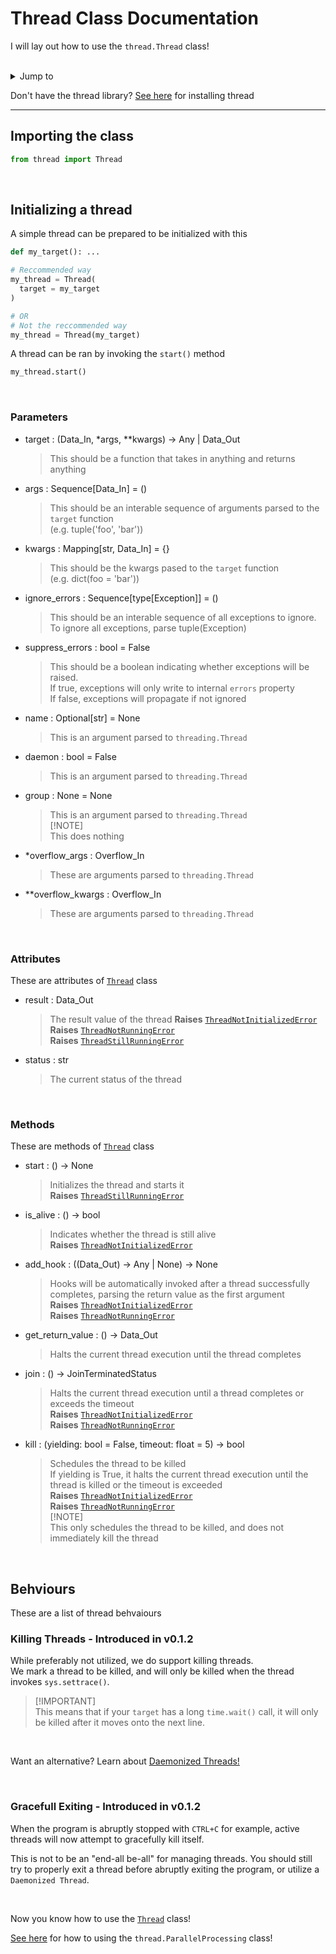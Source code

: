 # Thread Class Documentation

I will lay out how to use the `thread.Thread` class!

<br />
<details>
  <summary>Jump to</summary>
  <ul>
    <li><a href='#importing-the-class'> Import the class</a></li>
    <li><a href='#initializing-a-thread'> Initialize a thread </a></li>
    <li><a href='#parameters'> Parameters </a></li>
    <li><a href='#attributes'> Attributes </a></li>
    <li><a href='#methods'> Class Methods </a></li>
    <li><a href='#behviours'> Behaviours </a></li>
  </ul>
</details>


Don't have the thread library? [See here](./getting-started.md) for installing thread

---

## Importing the class

```py
from thread import Thread
```

<br />


## Initializing a thread

A simple thread can be prepared to be initialized with this
```py
def my_target(): ...

# Reccommended way
my_thread = Thread(
  target = my_target
)

# OR
# Not the reccommended way
my_thread = Thread(my_target)
```

A thread can be ran by invoking the `start()` method
```py
my_thread.start()
```

<br />


### Parameters

* target : (Data_In, *args, **kwargs) -> Any | Data_Out
  > This should be a function that takes in anything and returns anything

* args : Sequence[Data_In] = ()
  > This should be an interable sequence of arguments parsed to the `target` function <br />
  > (e.g. tuple('foo', 'bar'))
  
* kwargs : Mapping[str, Data_In] = {}
  > This should be the kwargs pased to the `target` function<br />
  > (e.g. dict(foo = 'bar'))

* ignore_errors : Sequence[type[Exception]] = ()
  > This should be an interable sequence of all exceptions to ignore.<br />
  > To ignore all exceptions, parse tuple(Exception)

* suppress_errors : bool = False
  > This should be a boolean indicating whether exceptions will be raised.<br />
  > If true, exceptions will only write to internal `errors` property<br />
  > If false, exceptions will propagate if not ignored

* name : Optional[str] = None
  > This is an argument parsed to `threading.Thread`

* daemon : bool = False
  > This is an argument parsed to `threading.Thread`

* group : None = None
  > This is an argument parsed to `threading.Thread`<br />
  > [!NOTE]<br />
  > This does nothing

* *overflow_args : Overflow_In
  > These are arguments parsed to `threading.Thread`

* **overflow_kwargs : Overflow_In
  > These are arguments parsed to `threading.Thread`

<br />


### Attributes

These are attributes of [`Thread`](#importing-the-class) class

* result : Data_Out
  > The result value of the thread
  > **Raises** [`ThreadNotInitializedError`](./exceptions.md#threadNotInitializedError)<br />
  > **Raises** [`ThreadNotRunningError`](./exceptions.md#threadnotrunningerror)<br />
  > **Raises** [`ThreadStillRunningError`](./exceptions.md#threadStillRunningError)

* status : str
  > The current status of the thread

<br />


### Methods

These are methods of [`Thread`](#importing-the-class) class

* start : () -> None
  > Initializes the thread and starts it<br />
  > **Raises** [`ThreadStillRunningError`](./exceptions.md#threadStillRunningError)

* is_alive : () -> bool
  > Indicates whether the thread is still alive<br />
  > **Raises** [`ThreadNotInitializedError`](./exceptions.md#threadNotInitializedError)

* add_hook : ((Data_Out) -> Any | None) -> None
  > Hooks will be automatically invoked after a thread successfully completes, parsing the return value as the first argument<br />
  > **Raises** [`ThreadNotInitializedError`](./exceptions.md#threadNotInitializedError)<br />
  > **Raises** [`ThreadNotRunningError`](./exceptions.md#threadnotrunningerror)

* get_return_value : () -> Data_Out
  > Halts the current thread execution until the thread completes

* join : () -> JoinTerminatedStatus
  > Halts the current thread execution until a thread completes or exceeds the timeout<br />
  > **Raises** [`ThreadNotInitializedError`](./exceptions.md#threadNotInitializedError)<br />
  > **Raises** [`ThreadNotRunningError`](./exceptions.md#threadnotrunningerror)

* kill : (yielding: bool = False, timeout: float = 5) -> bool
  > Schedules the thread to be killed<br />
  > If yielding is True, it halts the current thread execution until the thread is killed or the timeout is exceeded<br />
  > **Raises** [`ThreadNotInitializedError`](./exceptions.md#threadnotinitializederror)<br />
  > **Raises** [`ThreadNotRunningError`](./exceptions.md#threadnotrunningerror)<br />
  > [!NOTE]<br />
  > This only schedules the thread to be killed, and does not immediately kill the thread

<br />


## Behviours

These are a list of thread behvaiours

### Killing Threads - Introduced in v0.1.2

While preferably not utilized, we do support killing threads.<br />
We mark a thread to be killed, and will only be killed when the thread invokes `sys.settrace()`.

> [!IMPORTANT]<br />
> This means that if your `target` has a long `time.wait()` call, it will only be killed after it moves onto the next line.

<br />

Want an alternative? Learn about [Daemonized Threads!](https://www.geeksforgeeks.org/python-daemon-threads/)

<br />


### Gracefull Exiting - Introduced in v0.1.2

When the program is abruptly stopped with `CTRL+C` for example, active threads will now attempt to gracefully kill itself.<br />

This is not to be an "end-all be-all" for managing threads. You should still try to properly exit a thread before abruptly exiting the program, or utilize a `Daemonized Thread`.

<br />


Now you know how to use the [`Thread`](#importing-the-class) class!

[See here](./parallel-processing.md) for how to using the `thread.ParallelProcessing` class!
